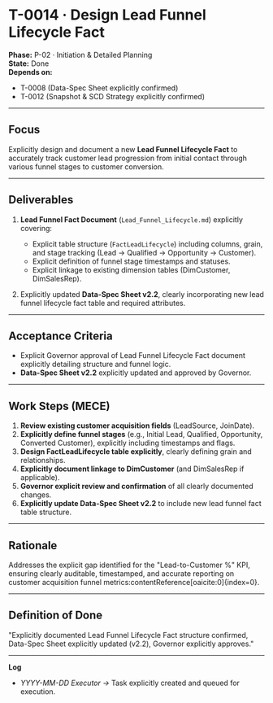 # T-0014 · Design Lead Funnel Lifecycle Fact

**Phase:** P-02 · Initiation & Detailed Planning  
**State:** Done  
**Depends on:**  
- T-0008 (Data-Spec Sheet explicitly confirmed)
- T-0012 (Snapshot & SCD Strategy explicitly confirmed)

---

## Focus
Explicitly design and document a new **Lead Funnel Lifecycle Fact** to accurately track customer lead progression from initial contact through various funnel stages to customer conversion.

---

## Deliverables

1. **Lead Funnel Fact Document** (`Lead_Funnel_Lifecycle.md`) explicitly covering:
   - Explicit table structure (`FactLeadLifecycle`) including columns, grain, and stage tracking (Lead → Qualified → Opportunity → Customer).
   - Explicit definition of funnel stage timestamps and statuses.
   - Explicit linkage to existing dimension tables (DimCustomer, DimSalesRep).

2. Explicitly updated **Data-Spec Sheet v2.2**, clearly incorporating new lead funnel lifecycle fact table and required attributes.

---

## Acceptance Criteria
- Explicit Governor approval of Lead Funnel Lifecycle Fact document explicitly detailing structure and funnel logic.
- **Data-Spec Sheet v2.2** explicitly updated and approved by Governor.

---

## Work Steps (MECE)
1. **Review existing customer acquisition fields** (LeadSource, JoinDate).
2. **Explicitly define funnel stages** (e.g., Initial Lead, Qualified, Opportunity, Converted Customer), explicitly including timestamps and flags.
3. **Design FactLeadLifecycle table explicitly**, clearly defining grain and relationships.
4. **Explicitly document linkage to DimCustomer** (and DimSalesRep if applicable).
5. **Governor explicit review and confirmation** of all clearly documented changes.
6. **Explicitly update Data-Spec Sheet v2.2** to include new lead funnel fact table structure.

---

## Rationale
Addresses the explicit gap identified for the "Lead-to-Customer %" KPI, ensuring clearly auditable, timestamped, and accurate reporting on customer acquisition funnel metrics:contentReference[oaicite:0]{index=0}.

---

## Definition of Done
"Explicitly documented Lead Funnel Lifecycle Fact structure confirmed, Data-Spec Sheet explicitly updated (v2.2), Governor explicitly approves."

---

**Log**
- *YYYY-MM-DD Executor →* Task explicitly created and queued for execution.
